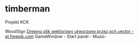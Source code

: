 # timberman
Projekt KCK

WoodSign <a href='https://pl.freepik.com/wektory/drewno'>Drewno plik wektorowy utworzone przez pch.vector - pl.freepik.com</a>
GameWindow - 
Start panel - 
Music- 